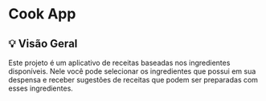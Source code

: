 # Cook App

## 💡 Visão Geral

Este projeto é um aplicativo de receitas baseadas nos ingredientes disponíveis. Nele você pode selecionar os ingredientes que possui em sua despensa e receber sugestões de receitas que podem ser preparadas com esses ingredientes.